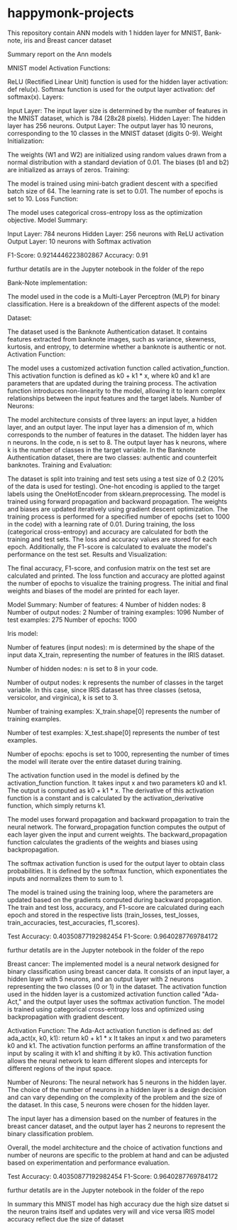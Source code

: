 # happymonk-projects
This repository contain ANN models with 1 hidden layer for MNIST, Bank-note, iris and Breast cancer dataset

Summary report on the Ann models



MNIST model
Activation Functions:

ReLU (Rectified Linear Unit) function is used for the hidden layer activation: def relu(x). Softmax function is used for the output layer activation: def softmax(x). Layers:

Input Layer: The input layer size is determined by the number of features in the MNIST dataset, which is 784 (28x28 pixels). Hidden Layer: The hidden layer has 256 neurons. Output Layer: The output layer has 10 neurons, corresponding to the 10 classes in the MNIST dataset (digits 0-9). Weight Initialization:

The weights (W1 and W2) are initialized using random values drawn from a normal distribution with a standard deviation of 0.01. The biases (b1 and b2) are initialized as arrays of zeros. Training:

The model is trained using mini-batch gradient descent with a specified batch size of 64. The learning rate is set to 0.01. The number of epochs is set to 10. Loss Function:

The model uses categorical cross-entropy loss as the optimization objective. Model Summary:

Input Layer: 784 neurons Hidden Layer: 256 neurons with ReLU activation Output Layer: 10 neurons with Softmax activation

F1-Score: 0.9214446223802867
Accuracy: 0.91

furthur detatils are in the Jupyter notebook in the folder of the repo



Bank-Note implementation:

The model used in the code is a Multi-Layer Perceptron (MLP) for binary classification. Here is a breakdown of the different aspects of the model:

Dataset:

The dataset used is the Banknote Authentication dataset. It contains features extracted from banknote images, such as variance, skewness, kurtosis, and entropy, to determine whether a banknote is authentic or not.
Activation Function:

The model uses a customized activation function called activation_function. This activation function is defined as k0 + k1 * x, where k0 and k1 are parameters that are updated during the training process. The activation function introduces non-linearity to the model, allowing it to learn complex relationships between the input features and the target labels.
Number of Neurons:

The model architecture consists of three layers: an input layer, a hidden layer, and an output layer.
The input layer has a dimension of m, which corresponds to the number of features in the dataset.
The hidden layer has n neurons. In the code, n is set to 8.
The output layer has k neurons, where k is the number of classes in the target variable. In the Banknote Authentication dataset, there are two classes: authentic and counterfeit banknotes.
Training and Evaluation:

The dataset is split into training and test sets using a test size of 0.2 (20% of the data is used for testing).
One-hot encoding is applied to the target labels using the OneHotEncoder from sklearn.preprocessing.
The model is trained using forward propagation and backward propagation. The weights and biases are updated iteratively using gradient descent optimization.
The training process is performed for a specified number of epochs (set to 1000 in the code) with a learning rate of 0.01.
During training, the loss (categorical cross-entropy) and accuracy are calculated for both the training and test sets. The loss and accuracy values are stored for each epoch.
Additionally, the F1-score is calculated to evaluate the model's performance on the test set.
Results and Visualization:

The final accuracy, F1-score, and confusion matrix on the test set are calculated and printed.
The loss function and accuracy are plotted against the number of epochs to visualize the training progress.
The initial and final weights and biases of the model are printed for each layer.

Model Summary:
Number of features: 4
Number of hidden nodes: 8
Number of output nodes: 2
Number of training examples: 1096
Number of test examples: 275
Number of epochs: 1000


Iris model:

Number of features (input nodes): m is determined by the shape of the input data X_train, representing the number of features in the IRIS dataset.

Number of hidden nodes: n is set to 8 in your code.

Number of output nodes: k represents the number of classes in the target variable. In this case, since IRIS dataset has three classes (setosa, versicolor, and virginica), k is set to 3.

Number of training examples: X_train.shape[0] represents the number of training examples.

Number of test examples: X_test.shape[0] represents the number of test examples.

Number of epochs: epochs is set to 1000, representing the number of times the model will iterate over the entire dataset during training.

The activation function used in the model is defined by the activation_function function. It takes input x and two parameters k0 and k1. The output is computed as k0 + k1 * x. The derivative of this activation function is a constant and is calculated by the activation_derivative function, which simply returns k1.

The model uses forward propagation and backward propagation to train the neural network. The forward_propagation function computes the output of each layer given the input and current weights. The backward_propagation function calculates the gradients of the weights and biases using backpropagation.

The softmax activation function is used for the output layer to obtain class probabilities. It is defined by the softmax function, which exponentiates the inputs and normalizes them to sum to 1.

The model is trained using the training loop, where the parameters are updated based on the gradients computed during backward propagation. The train and test loss, accuracy, and F1-score are calculated during each epoch and stored in the respective lists (train_losses, test_losses, train_accuracies, test_accuracies, f1_scores).

Test Accuracy: 0.40350877192982454
F1-Score: 0.9640287769784172

furthur detatils are in the Jupyter notebook in the folder of the repo

Breast cancer:
The implemented model is a neural network designed for binary classification using breast cancer data. It consists of an input layer, a hidden layer with 5 neurons, and an output layer with 2 neurons representing the two classes (0 or 1) in the dataset. The activation function used in the hidden layer is a customized activation function called "Ada-Act," and the output layer uses the softmax activation function. The model is trained using categorical cross-entropy loss and optimized using backpropagation with gradient descent.

Activation Function:
The Ada-Act activation function is defined as:
def ada_act(x, k0, k1):
    return k0 + k1 * x
It takes an input x and two parameters k0 and k1. The activation function performs an affine transformation of the input by scaling it with k1 and shifting it by k0. This activation function allows the neural network to learn different slopes and intercepts for different regions of the input space.

Number of Neurons:
The neural network has 5 neurons in the hidden layer. The choice of the number of neurons in a hidden layer is a design decision and can vary depending on the complexity of the problem and the size of the dataset. In this case, 5 neurons were chosen for the hidden layer.

The input layer has a dimension based on the number of features in the breast cancer dataset, and the output layer has 2 neurons to represent the binary classification problem.

Overall, the model architecture and the choice of activation functions and number of neurons are specific to the problem at hand and can be adjusted based on experimentation and performance evaluation.

Test Accuracy: 0.40350877192982454
F1-Score: 0.9640287769784172


furthur detatils are in the Jupyter notebook in the folder of the repo


In summary this MNIST model has high accuracy due the high size datset si the neuron trains itself and updates very will and vice versa IRIS model accuracy reflect due the size of dataset
